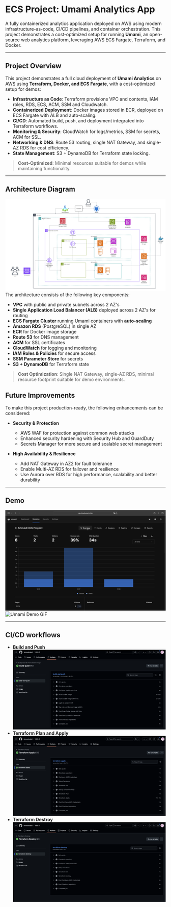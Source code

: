 # ECS Project: Umami Analytics App

A fully containerized analytics application deployed on AWS using modern infrastructure-as-code, CI/CD pipelines, and container orchestration. This project demonstrates a cost-optimized setup for running **Umami**, an open-source web 
analytics platform, leveraging AWS ECS Fargate, Terraform, and Docker.

---
## Project Overview

This project demonstrates a full cloud deployment of **Umami Analytics** on AWS using **Terraform, Docker, and ECS Fargate**, with a cost-optimized setup for demos:

- **Infrastructure as Code**: Terraform provisions VPC and contents, IAM roles, RDS, ECS, ACM, SSM and Cloudwatch.
- **Containerized Deployment**: Docker images stored in ECR, deployed on ECS Fargate with ALB and auto-scaling.
- **CI/CD**: Automated build, push, and deployment integrated into Terraform workflows.
- **Monitoring & Security**: CloudWatch for logs/metrics, SSM for secrets, ACM for SSL.
- **Networking & DNS**: Route 53 routing, single NAT Gateway, and single-AZ RDS for cost efficiency.
- **State Management**: S3 + DynamoDB for Terraform state locking.

> **Cost-Optimized**: Minimal resources suitable for demos while maintaining functionality.

---
## Architecture Diagram
![Architecture Diagram](images-recordings/awsdiagram.png)  
The architecture consists of the following key components:

- **VPC** with public and private subnets across 2 AZ's
- **Single Application Load Balancer (ALB)** deployed across 2 AZ's for routing
- **ECS Fargate Cluster** running Umami containers with **auto-scaling**
- **Amazon RDS** (PostgreSQL) in single AZ
- **ECR** for Docker image storage
- **Route 53** for DNS management
- **ACM** for SSL certificates
- **CloudWatch** for logging and monitoring
- **IAM Roles & Policies** for secure access
- **SSM Parameter Store** for secrets
- **S3 + DynamoDB** for Terraform state

> **Cost Optimization**: Single NAT Gateway, single-AZ RDS, minimal resource footprint suitable for demo environments.

## Future Improvements

To make this project production-ready, the following enhancements can be considered:

- **Security & Protection**
  - AWS WAF for protection against common web attacks
  - Enhanced security hardening with Security Hub and GuardDuty
  - Secrets Manager for more secure and scalable secret management

- **High Availability & Resilience**
  - Add NAT Gateway in AZ2 for fault tolerance
  - Enable Multi-AZ RDS for failover and resilience
  - Use Aurora over RDS for high performance, scalability and better durability

---
## Demo 

![Umami Demo](images-recordings/umami-demo.png)  
![Umami Demo GIF](images-recordings/umami-demo.gif)  

---

## CI/CD workflows
- **Build and Push**
![Build & Push](images-recordings/build-push.png)  
- **Terraform Plan and Apply**
![Terraform Apply](images-recordings/apply.png)  
- **Terraform Destroy**
![Terraform Destroy](images-recordings/destroy.png)